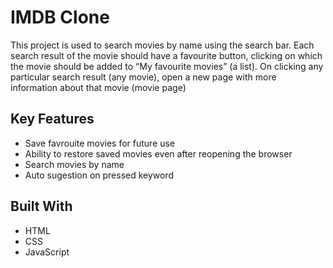 # IMDB Clone 
This project is used to search movies by name using the search bar. 
Each search result of the movie should have a favourite button, clicking on which the movie should be added to “My favourite movies” (a list).
On clicking any particular search result (any movie), open a new page with more information about that movie (movie page)


## Key Features

- Save favrouite movies for future use
- Ability to restore saved movies even after reopening the browser
- Search movies by name
- Auto sugestion on pressed keyword

## Built With

- HTML
- CSS
- JavaScript
